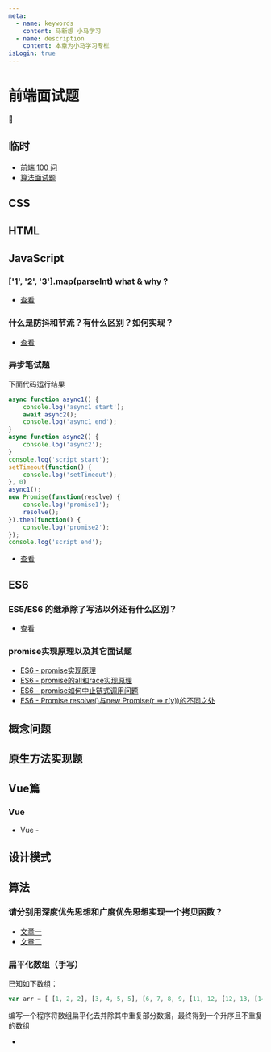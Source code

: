 ```yaml
---
meta:
  - name: keywords
    content: 马新想 小马学习 
  - name: description
    content: 本章为小马学习专栏
isLogin: true
---
```



# 前端面试题


:horse:


## 临时

- [前端 100 问](https://juejin.cn/post/6844903885488783374)
- [算法面试题](https://github.com/sisterAn/JavaScript-Algorithms)

## CSS


## HTML

## JavaScript

### ['1', '2', '3'].map(parseInt) what & why ? 

- [查看](https://blog.csdn.net/weixin_44135121/article/details/88050214)

### 什么是防抖和节流？有什么区别？如何实现？

- [查看](https://blog.csdn.net/zuorishu/article/details/93630578)


### 异步笔试题

下面代码运行结果 

```js
async function async1() {
    console.log('async1 start');
    await async2();
    console.log('async1 end');
}
async function async2() {
    console.log('async2');
}
console.log('script start');
setTimeout(function() {
    console.log('setTimeout');
}, 0)
async1();
new Promise(function(resolve) {
    console.log('promise1');
    resolve();
}).then(function() {
    console.log('promise2');
});
console.log('script end');
```

- [查看](https://github.com/Advanced-Frontend/Daily-Interview-Question/issues/7)


## ES6

### ES5/ES6 的继承除了写法以外还有什么区别？

- [查看](https://github.com/Advanced-Frontend/Daily-Interview-Question/issues/20)


### promise实现原理以及其它面试题

- [ES6 - promise实现原理](https://juejin.cn/post/6844903831881400333)
- [ES6 - promise的all和race实现原理](https://juejin.cn/post/6844903831881400333#heading-9)
- [ES6 - promise如何中止链式调用问题](https://juejin.cn/post/6844903831881400333#heading-7)
- [ES6 - Promise.resolve()与new Promise(r => r(v))的不同之处](https://segmentfault.com/a/1190000020980101)




## 概念问题



## 原生方法实现题




## Vue篇

### Vue

- Vue - []()


## 设计模式



## 算法

### 请分别用深度优先思想和广度优先思想实现一个拷贝函数？

- [文章一](https://developer.51cto.com/art/202004/614590.htm)
- [文章二](https://blog.csdn.net/guoqiankunmiss/article/details/108132552)

### 扁平化数组（手写）

已知如下数组：

```js
var arr = [ [1, 2, 2], [3, 4, 5, 5], [6, 7, 8, 9, [11, 12, [12, 13, [14] ] ] ], 10];
```

编写一个程序将数组扁平化去并除其中重复部分数据，最终得到一个升序且不重复的数组

- []()